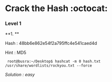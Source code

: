 # Crack the Hash :octocat:

### Level 1
**1. ** 

Hash : 48bb6e862e54f2a795ffc4e541caed4d

Hint : MD5

``` root@busra:~/Desktop$ hashcat -m 0 hash.txt /usr/share/wordlists/rockyou.txt --force```

*Solution : easy*
